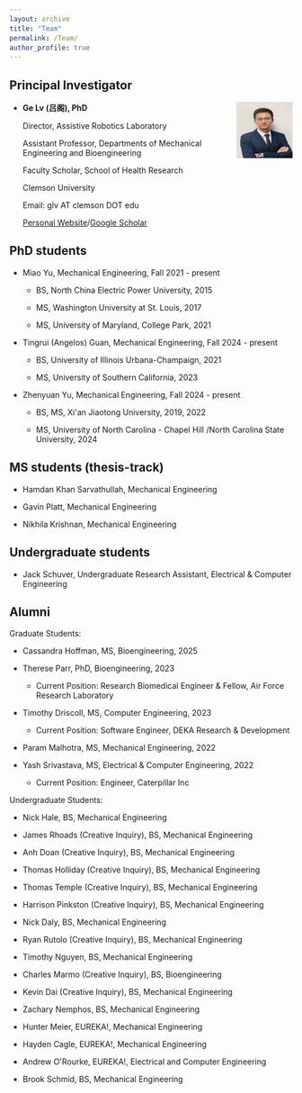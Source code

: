 ```yaml
---
layout: archive
title: "Team"
permalink: /Team/
author_profile: true
---
```


Principal Investigator 
---
<!-- ![picture of PI](/images/Genew.jpg align = "right")  -->
<img align="right" width="100" height="100" src="/images/Ge.jpg">

*  **Ge Lv (吕阁), PhD**
    
     Director, Assistive Robotics Laboratory 

     Assistant Professor, Departments of Mechanical Engineering and Bioengineering

     Faculty Scholar, School of Health Research

     Clemson University 

     Email: glv AT clemson DOT edu

     [Personal Website](https://sites.google.com/view/lyuge)/[Google Scholar](https://scholar.google.com/citations?user%253DnDnV2LkAAAAJ%2526hl%253Den)


PhD students 
---
* Miao Yu, Mechanical Engineering, Fall 2021 - present 

   * BS, North China Electric Power University, 2015
   
   * MS, Washington University at St. Louis, 2017
   
   * MS, University of Maryland, College Park, 2021

* Tingrui (Angelos) Guan, Mechanical Engineering, Fall 2024 - present

   * BS, University of Illinois Urbana-Champaign, 2021
   
   * MS, University of Southern California, 2023

* Zhenyuan Yu, Mechanical Engineering, Fall 2024 - present

   * BS, MS, Xi'an Jiaotong University, 2019, 2022
   
   * MS, University of North Carolina - Chapel Hill /North Carolina State University, 2024



MS students (thesis-track)
---
* Hamdan Khan Sarvathullah, Mechanical Engineering 

* Gavin Platt, Mechanical Engineering 

* Nikhila Krishnan, Mechanical Engineering 


Undergraduate students 
---
* Jack Schuver, Undergraduate Research Assistant, Electrical & Computer Engineering 

<!-- 
Alumni 
======
  <ul>{% for post in site.publications reversed %}
    {% include archive-single-cv.html %}
  {% endfor %}</ul>
  
Talks
======
  <ul>{% for post in site.talks reversed %}
    {% include archive-single-talk-cv.html  %}
  {% endfor %}</ul>
  
Teaching
======
  <ul>{% for post in site.teaching reversed %}
    {% include archive-single-cv.html %}
  {% endfor %}</ul> -->
  


Alumni
---

Graduate Students:

* Cassandra Hoffman, MS, Bioengineering, 2025

* Therese Parr, PhD, Bioengineering, 2023
  * Current Position: Research Biomedical Engineer & Fellow, Air Force Research Laboratory 

* Timothy Driscoll, MS, Computer Engineering, 2023
  * Current Position: Software Engineer, DEKA Research & Development 

* Param Malhotra, MS, Mechanical Engineering, 2022

* Yash Srivastava, MS, Electrical & Computer Engineering, 2022
  * Current Position: Engineer, Caterpillar Inc 

Undergraduate Students:

* Nick Hale, BS, Mechanical Engineering 

* James Rhoads (Creative Inquiry), BS, Mechanical Engineering

* Anh Doan (Creative Inquiry), BS, Mechanical Engineering 

* Thomas Holliday (Creative Inquiry), BS, Mechanical Engineering 

* Thomas Temple (Creative Inquiry), BS, Mechanical Engineering 

* Harrison Pinkston (Creative Inquiry), BS, Mechanical Engineering 

* Nick Daly, BS, Mechanical Engineering 

* Ryan Rutolo (Creative Inquiry), BS, Mechanical Engineering

* Timothy Nguyen, BS, Mechanical Engineering

* Charles Marmo (Creative Inquiry), BS, Bioengineering

* Kevin Dai (Creative Inquiry), BS, Mechanical Engineering

* Zachary Nemphos, BS, Mechanical Engineering

* Hunter Meier, EUREKA!, Mechanical Engineering 

* Hayden Cagle, EUREKA!, Mechanical Engineering 

* Andrew O'Rourke, EUREKA!, Electrical and Computer Engineering 

* Brook Schmid, BS, Mechanical Engineering